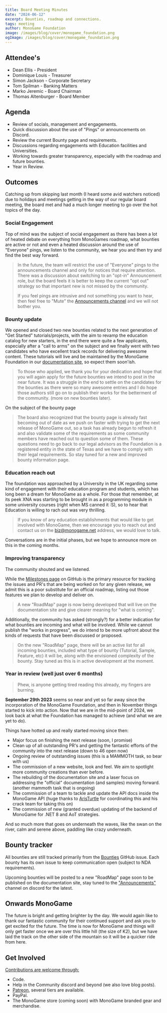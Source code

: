 ```yaml
---
title: Board Meeting Minutes
date: "2024-06-12"
excerpt: Bounties, roadmap and connections.
tags: meeting
author: MonoGame Foundation
image: /images/blog/cover/monogame_foundation.png
ogImage: /images/blog/cover/monogame_foundation.png
---
```


## Attendee's

- Dean Ellis - President
- Dominique Louis - Treasurer
- Simon Jackson - Corporate Secretary
- Tom Spilman - Banking Matters
- Marko Jeremic - Board Chairman
- Thomas Altenburger - Board Member

## Agenda

- Review of socials, management and engagements.
- Quick discussion about the use of "Pings" or announcements on Discord.
- Review the current Bounty page and requirements.
- Discussions regarding engagements with Education facilities and Universities.
- Working towards greater transparency, especially with the roadmap and future bounties.
- Year in Review.

## Outcomes

Catching up from skipping last month (I heard some avid watchers noticed) due to holidays and meetings getting in the way of our regular board meeting, the board met and had a much longer meeting to go over the hot topics of the day.

### Social Engagement

Top of mind was the subject of social engagement as there has been a lot of heated debate on everything from MonoGames roadmap, what bounties are active or not and even a heated discussion around the use of "Everyone" pings, we listen to the community, we hear you and then try and find the best way forward.

> In the future, the team will restrict the use of "Everyone" pings to the announcements channel and only for notices that require attention.  There was a discussion about switching to an "opt-in" Announcement role, but the board feels it is better to keep the current "opt out" strategy so that important new is not missed by the community.
>
> If you feel pings are intrusive and not something you want to hear, then feel free to "Mute" the [Announcements channel](https://discord.com/channels/355231098122272778/402545385416949760) and we will not bother you.

### Bounty update

We opened and closed two new bounties related to the next generation of "Get Started" tutorials/projects, with the aim to revamp the education catalog for new starters, in the end there were quite a few applicants, especially after a "call to arms" on the subject and we finally went with two candidates who have excellent track records for delivering awesome content.  These tutorials will live and be maintained by the MonoGame Foundation in our [documentation site](https://docs.monogame.net/), so expect them soon'ish.

> To those who applied, we thank you for your dedication and hope that you will again apply for the future bounties we intend to post in the near future.  It was a struggle in the end to settle on the candidates for the bounties as there were so many awesome entries and I do hope those authors still go on to publish their works for the betterment of the community. (more on new bounties later).

On the subject of the bounty page

> The board also recognized that the bounty page is already fast becoming out of date as we push on faster with trying to get the next release of MonoGame out, so a task has already begun to refresh it and also validate some of the requirements as some community members have reached out to question some of them.  These questions need to go back to our legal advisors as the Foundation is a registered entity in the state of Texas and we have to comply with their legal requirements.  So stay tuned for a new and improved bounty information page.

### Education reach out

The foundation was approached by a University in the UK regarding some kind of engagement with their education program and students, which has long been a dream for MonoGame as a whole.  For those that remember, at its peek XNA was starting to be brought in as a programming module in some university courses (right when MS canned it :S), so to hear that Education is willing to rach out was very thrilling.

> If you know of any education establishments that would like to get involved with MonoGame, then we encourage you to reach out and contact us on the [biz@monogame.net](biz@monogame.net) address, we would love to talk.

Conversations are in the initial phases, but we hope to announce more on this in the coming months.

### Improving transparency

The community shouted and we listened.

While the [Milestones page](https://github.com/MonoGame/MonoGame/milestones) on GitHub is the primary resource for tracking the issues and PR's that are being worked on for any given release, we admit this is a poor substitute for an official roadmap, listing out those features we plan to develop and deliver on.

> A new "RoadMap" page is now being developed that will live on the documentation site and give clearer meaning for "what is coming".

Additionally, the community has asked (strongly?) for a better indication for what bounties are incoming and what will be involved.  While we cannot publish the "works in progress", we do intend to be more upfront about the kinds of requests that have been discussed or proposed.

> On the new "RoadMap" page, there will be an active list for all incoming bounties, included what type of bounty (Tutorial, Sample, Feature, etc) it will be, along with the envisioned complexity of the bounty.  Stay tuned as this is in active development at the moment.

### Year in review (well just over 6 months)

> Phew, is anyone getting tired reading this already, my fingers are burning.

**September 29th 2023** seems so near and yet so far away since the incorporation of the MonoGame Foundation, and then in November things started to kick into action.
Now that we are in the mid-point of 2024, we look back at what the Foundation has managed to achieve (and what we are yet to do).

Things have hotted up and really started moving since then:

- Major focus on finishing the next release (soon, I promise)
- Clean up of all outstanding PR's and getting the fantastic efforts of the community into the next release (down to 46 open now)
- Ongoing review of outstanding issues (this is a MAMMOTH task, so bear with us)
- The commission of a new website, look and feel.  We aim to spotlight more community creations than ever before.
- The rebuilding of the documentation site and a laser focus on addressing the "official" documentation (and samples) moving forward. (another mammoth task that is ongoing)
- The commission of a team to tackle and update the API docs inside the MonoGame API (huge thanks to [ArisTurtle](https://github.com/AristurtleDev) for coordinating this and his crack team for taking this on)
- The commission of new (granted overdue) updating of the backend of MonoGame for .NET 8 and AoT strategies.

And so much more that goes on underneath the waves, like the swan on the river, calm and serene above, paddling like crazy underneath.

## Bounty tracker

All bounties are still tracked primarily from the [Bounties](https://github.com/MonoGame/MonoGame/issues/8120) GitHub issue.  Each bounty has its own issue to keep communication open (subject to NDA requirements).

Upcoming bounties will be posted to a new "RoadMap" page soon to be published on the documentation site, stay tuned to the ["Announcements"]((https://discord.com/channels/355231098122272778/402545385416949760)) channel on discord for the latest.

## Onwards MonoGame

The future is bright and getting brighter by the day.  We would again like to thank our fantastic community for their continued support and ask you to get excited for the future.  The time is now for MonoGame and things will only get faster once we are over this little hill (the size of K2), but we have laid the track on the other side of the mountain so it will be a quicker ride from here.

## Get Involved

[Contributions are welcome through:](https://monogame.net/donate/)

- Code.
- Help in the Community discord and beyond (we also love blog posts).
- [Patreon](https://www.patreon.com/bePatron?u=3142012), several tiers are available.
- PayPal.
- The MonoGame store (coming soon) with MonoGame branded gear and merchandise.
